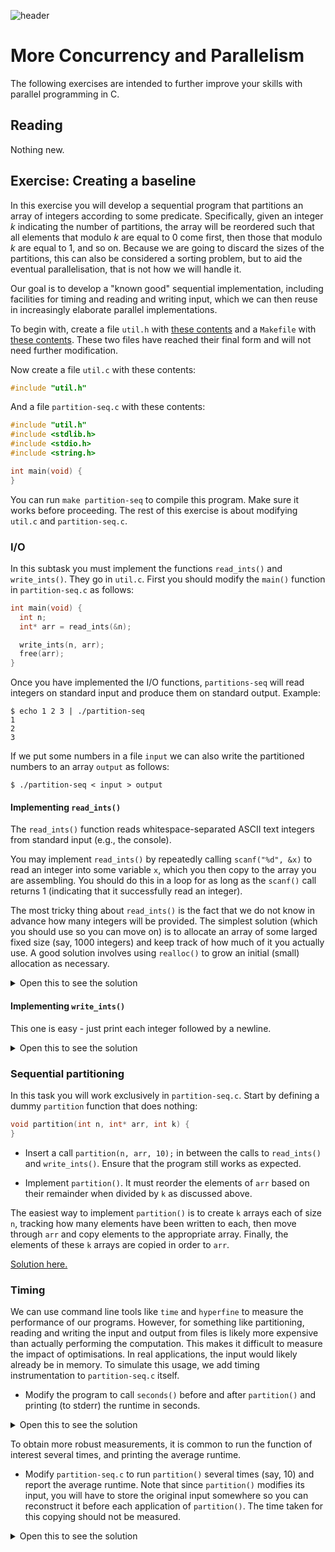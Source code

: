 ![header](header.png)

# More Concurrency and Parallelism

The following exercises are intended to further improve your skills
with parallel programming in C.

## Reading

Nothing new.

## Exercise: Creating a baseline

In this exercise you will develop a sequential program that partitions
an array of integers according to some predicate. Specifically, given
an integer *k* indicating the number of partitions, the array will be
reordered such that all elements that modulo *k* are equal to 0 come
first, then those that modulo *k* are equal to 1, and so on. Because
we are going to discard the sizes of the partitions, this can also be
considered a sorting problem, but to aid the eventual parallelisation,
that is not how we will handle it.

Our goal is to develop a "known good" sequential implementation,
including facilities for timing and reading and writing input, which
we can then reuse in increasingly elaborate parallel implementations.

To begin with, create a file `util.h` with [these
contents](solutions/util.h) and a `Makefile` with [these
contents](solutions/Makefile). These two files have reached their
final form and will not need further modification.

Now create a file `util.c` with these contents:

```C
#include "util.h"
```

And a file `partition-seq.c` with these contents:

```C
#include "util.h"
#include <stdlib.h>
#include <stdio.h>
#include <string.h>

int main(void) {
}
```

You can run `make partition-seq` to compile this program. Make sure it
works before proceeding. The rest of this exercise is about modifying
`util.c` and `partition-seq.c`.

### I/O

In this subtask you must implement the functions `read_ints()` and
`write_ints()`. They go in `util.c`. First you should modify the
`main()` function in `partition-seq.c` as follows:

```C
int main(void) {
  int n;
  int* arr = read_ints(&n);

  write_ints(n, arr);
  free(arr);
}
```

Once you have implemented the I/O functions, `partitions-seq` will
read integers on standard input and produce them on standard output.
Example:

```
$ echo 1 2 3 | ./partition-seq
1
2
3
```

If we put some numbers in a file `input` we can also write the
partitioned numbers to an array `output` as follows:

```
$ ./partition-seq < input > output
```

#### Implementing `read_ints()`

The `read_ints()` function reads whitespace-separated ASCII text
integers from standard input (e.g., the console).

You may implement `read_ints()` by repeatedly calling `scanf("%d",
&x)` to read an integer into some variable `x`, which you then copy to
the array you are assembling. You should do this in a loop for as long
as the `scanf()` call returns 1 (indicating that it successfully read
an integer).

The most tricky thing about `read_ints()` is the fact that we do not
know in advance how many integers will be provided. The simplest
solution (which you should use so you can move on) is to allocate an
array of some larged fixed size (say, 1000 integers) and keep track of
how much of it you actually use. A good solution involves using
`realloc()` to grow an initial (small) allocation as necessary.

<details>
<summary>Open this to see the solution</summary>

```C
int* read_ints(int *n) {
  int capacity = 10;
  int used = 0;

  int *arr = malloc(capacity * sizeof(int));

  while (scanf("%d", &arr[used]) == 1) {
    used++;
    if (used == capacity) {
      capacity *= 2;
      arr = realloc(arr, capacity * sizeof(int));
    }
  }

  *n = used;
  return arr;
}
```

</details>

#### Implementing `write_ints()`

This one is easy - just print each integer followed by a newline.

<details>
<summary>Open this to see the solution</summary>

```C
void write_ints(int n, int *arr) {
  for (int i = 0; i < n; i++) {
    printf("%d\n", arr[i]);
  }
}
```

</details>

### Sequential partitioning

In this task you will work exclusively in `partition-seq.c`. Start by
defining a dummy `partition` function that does nothing:

```C
void partition(int n, int* arr, int k) {
}
```

* Insert a call `partition(n, arr, 10);` in between the calls to
  `read_ints()` and `write_ints()`. Ensure that the program still
  works as expected.

* Implement `partition()`. It must reorder the elements of `arr` based
  on their remainder when divided by `k` as discussed above.

The easiest way to implement `partition()` is to create `k` arrays
each of size `n`, tracking how many elements have been written to
each, then move through `arr` and copy elements to the appropriate
array. Finally, the elements of these `k` arrays are copied in order
to `arr`.

[Solution here.](solutions/partition-seq.c)

### Timing

We can use command line tools like `time` and `hyperfine` to measure
the performance of our programs. However, for something like
partitioning, reading and writing the input and output from files is
likely more expensive than actually performing the computation. This
makes it difficult to measure the impact of optimisations. In real
applications, the input would likely already be in memory. To simulate
this usage, we add timing instrumentation to `partition-seq.c` itself.

* Modify the program to call `seconds()` before and after
  `partition()` and printing (to stderr) the runtime in seconds.

<details>
<summary>Open this to see the solution</summary>

```C
  double bef = seconds();
  partition(n, arr, 10);
  double aft = seconds();
  fprintf(stderr, "Runtime: %f\n", aft-bef);
```
</details>

To obtain more robust measurements, it is common to run the function
of interest several times, and printing the average runtime.

* Modify `partition-seq.c` to run `partition()` several times (say,
  10) and report the average runtime. Note that since `partition()`
  modifies its input, you will have to store the original input
  somewhere so you can reconstruct it before each application of
  `partition()`. The time taken for this copying should not be
  measured.

<details>
<summary>Open this to see the solution</summary>

```C
  int *orig = malloc(n * sizeof(int));
  memcpy(orig, arr, n * sizeof(int));

  double elapsed = 0;
  for (int i = 0; i < runs; i++) {
    memcpy(arr, orig, n * sizeof(int));
    double bef = seconds();
    partition(n, arr, 10);
    double aft = seconds();
    elapsed += aft - bef;
  }
  fprintf(stderr, "Runtime (mean of %d): %f\n", runs, elapsed/runs);
```

</details>
